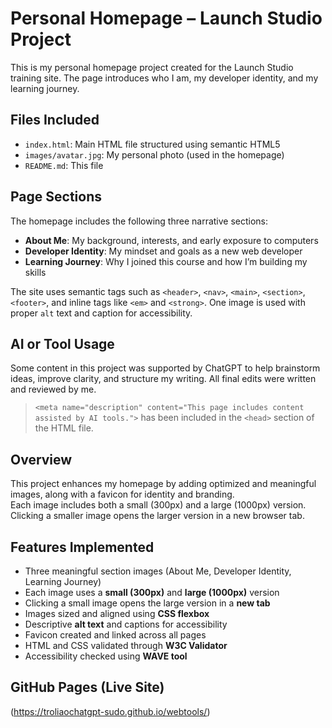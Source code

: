 # Personal Homepage – Launch Studio Project

This is my personal homepage project created for the Launch Studio training site. The page introduces who I am, my developer identity, and my learning journey.

## Files Included
- `index.html`: Main HTML file structured using semantic HTML5
- `images/avatar.jpg`: My personal photo (used in the homepage)
- `README.md`: This file

## Page Sections
The homepage includes the following three narrative sections:

- **About Me**: My background, interests, and early exposure to computers
- **Developer Identity**: My mindset and goals as a new web developer
- **Learning Journey**: Why I joined this course and how I’m building my skills

The site uses semantic tags such as `<header>`, `<nav>`, `<main>`, `<section>`, `<footer>`, and inline tags like `<em>` and `<strong>`. One image is used with proper `alt` text and caption for accessibility.

## AI or Tool Usage
Some content in this project was supported by ChatGPT to help brainstorm ideas, improve clarity, and structure my writing. All final edits were written and reviewed by me.

> `<meta name="description" content="This page includes content assisted by AI tools.">` has been included in the `<head>` section of the HTML file.

## Overview
This project enhances my homepage by adding optimized and meaningful images, along with a favicon for identity and branding.  
Each image includes both a small (300px) and a large (1000px) version. Clicking a smaller image opens the larger version in a new browser tab.

## Features Implemented
- Three meaningful section images (About Me, Developer Identity, Learning Journey)
- Each image uses a **small (300px)** and **large (1000px)** version
- Clicking a small image opens the large version in a **new tab**
- Images sized and aligned using **CSS flexbox**
- Descriptive **alt text** and captions for accessibility
- Favicon created and linked across all pages
- HTML and CSS validated through **W3C Validator**
- Accessibility checked using **WAVE tool**

## GitHub Pages (Live Site)
(https://troliaochatgpt-sudo.github.io/webtools/)
